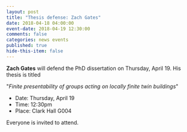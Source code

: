 ```yaml
---
layout: post
title: "Thesis defense: Zach Gates"
date: 2018-04-18 04:00:00
event-date: 2018-04-19 12:30:00
comments: false
categories: news events
published: true
hide-this-item: false
---
```


**Zach Gates** will defend the PhD dissertation on Thursday, April 19. 
His thesis is titled 

"_Finite presentability of groups acting on locally finite twin buildings_"

- Date: Thursday, April 19
- Time: 12:30pm
- Place: Clark Hall G004

Everyone is invited to attend.



